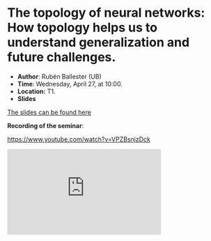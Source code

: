 # The topology of neural networks: How topology helps us to understand generalization and future challenges.

- **Author**: Rubén Ballester (UB)
- **Time**: Wednesday, April 27, at 10:00.
- **Location:** T1.
- **Slides**

[The slides can be found here](https://www.ub.edu/tml_ub/slides/Talk07_25Feb2022.pdf)

**Recording of the seminar**:

https://www.youtube.com/watch?v=VPZBsnjzDck

<div style="position: relative; display: inline-block; padding-bottom: 39%; width: 70%;">
    <iframe width="100%" height="100%" src="https://www.youtube-nocookie.com/embed/VPZBsnjzDck" allowfullscreen="" allow="autoplay" style="width: 100%; height: 100%; position: absolute; top: 0px; left: 0px; border: none;"></iframe>
</div>